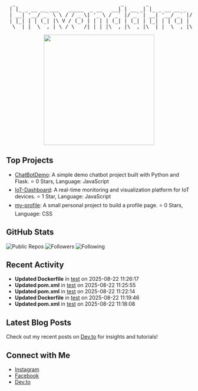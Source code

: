 <div align="center">

<pre>
  _                                  _       _                  _    
 | |_ _ __ __ ___   _____  _ __   __| | __ _| |_ _ __ __ _  ___| | __
 | __| '__/ _` \ \ / / _ \| '_ \ / _` |/ _` | __| '__/ _` |/ __| |/ /
 | |_| | | (_| |\ V / (_) | | | | (_| | (_| | |_| | | (_| | (__|   < 
  \__|_|  \__,_| \_/ \___/|_| |_|\__,_|\__,_|\__|_|  \__,_|\___|_|\_\
</pre>

</div>

<div align="center">
  <img src="https://media3.giphy.com/media/v1.Y2lkPTc5MGI3NjExdXg0OHExanoxazZ1a3R6Njlmc2ZtM3RkdzZkNGphdzV3a2RxNWQ0cyZlcD12MV9pbnRlcm5hbF9naWZfYnlfaWQmY3Q9Zw/DqiMTFxiXx0VaVZQbF/giphy.gif" width="300">
</div>

## Top Projects

- [ChatBotDemo](https://github.com/travondatrack/ChatBotDemo): A simple demo chatbot project built with Python and Flask. ⭐ 0 Stars, Language: JavaScript  
- [IoT-Dashboard](https://github.com/travondatrack/IoT-Dashboard): A real-time monitoring and visualization platform for IoT devices. ⭐ 1 Star, Language: JavaScript  
- [my-profile](https://github.com/travondatrack/my-profile): A small personal project to build a profile page. ⭐ 0 Stars, Language: CSS  

## GitHub Stats

![Public Repos](https://img.shields.io/badge/Public%20Repos-5-brightgreen) ![Followers](https://img.shields.io/badge/Followers-1-blue) ![Following](https://img.shields.io/badge/Following-1-orange)

## Recent Activity

- **Updated Dockerfile** in [test](https://github.com/travondatrack/test) on 2025-08-22 11:26:17  
- **Updated pom.xml** in [test](https://github.com/travondatrack/test) on 2025-08-22 11:25:55  
- **Updated pom.xml** in [test](https://github.com/travondatrack/test) on 2025-08-22 11:22:14  
- **Updated Dockerfile** in [test](https://github.com/travondatrack/test) on 2025-08-22 11:19:46  
- **Updated pom.xml** in [test](https://github.com/travondatrack/test) on 2025-08-22 11:18:08  

## Latest Blog Posts

Check out my recent posts on [Dev.to](https://dev.to/travondatrack) for insights and tutorials!

## Connect with Me

- [Instagram](https://www.instagram.com/ravsync/)  
- [Facebook](https://www.facebook.com/tinhuser/)  
- [Dev.to](https://dev.to/travondatrack)  
